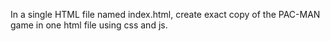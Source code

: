 In a single HTML file named index.html, create exact copy of the PAC-MAN game in one html file using css and js.
